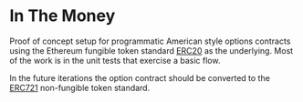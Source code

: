 # In The Money

Proof of concept setup for programmatic American style options contracts using the Ethereum fungible token standard [ERC20](https://eips.ethereum.org/EIPS/eip-20) as the underlying. Most of the work is in the unit tests that exercise a basic flow.

In the future iterations the option contract should be converted to the [ERC721](https://eips.ethereum.org/EIPS/eip-721) non-fungible token standard.
